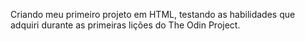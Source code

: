 Criando meu primeiro projeto em HTML, testando as habilidades que adquiri durante as primeiras lições do The Odin Project.
